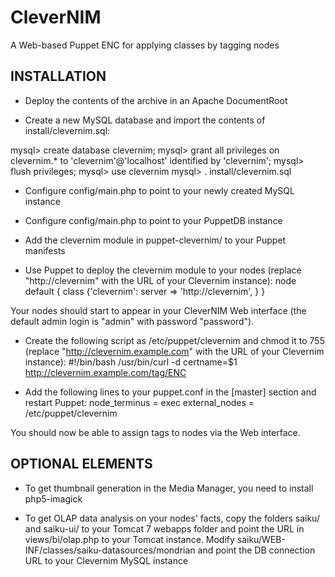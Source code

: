 CleverNIM
=========

A Web-based Puppet ENC for applying classes by tagging nodes

INSTALLATION
------------

* Deploy the contents of the archive in an Apache DocumentRoot

* Create a new MySQL database and import the contents of install/clevernim.sql:

mysql> create database clevernim;
mysql> grant all privileges on clevernim.\* to 'clevernim'@'localhost' identified by 'clevernim';
mysql> flush privileges;
mysql> use clevernim
mysql> \. install/clevernim.sql

* Configure config/main.php to point to your newly created MySQL instance
* Configure config/main.php to point to your PuppetDB instance

* Add the clevernim module in puppet-clevernim/ to your Puppet manifests

* Use Puppet to deploy the clevernim module to your nodes (replace "http://clevernim" with the URL of your Clevernim instance):
node default {
	class {'clevernim':
		server => 'http://clevernim',
	}
}

Your nodes should start to appear in your CleverNIM Web interface (the default admin login is "admin" with password "password").

* Create the following script as /etc/puppet/clevernim and chmod it to 755 (replace "http://clevernim.example.com" with the URL of your Clevernim instance):
#!/bin/bash
/usr/bin/curl -d certname=$1 http://clevernim.example.com/tag/ENC

* Add the following lines to your puppet.conf in the [master] section and restart Puppet:
node_terminus = exec
external_nodes = /etc/puppet/clevernim

You should now be able to assign tags to nodes via the Web interface.

OPTIONAL ELEMENTS
-----------------

* To get thumbnail generation in the Media Manager, you need to install php5-imagick

* To get OLAP data analysis on your nodes' facts, copy the folders saiku/ and saiku-ui/ to your Tomcat 7 webapps folder and point the URL in views/bi/olap.php to your Tomcat instance.
Modify saiku/WEB-INF/classes/saiku-datasources/mondrian and point the DB connection URL to your Clevernim MySQL instance
